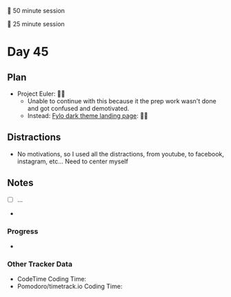 🍒 50 minute session

🍅 25 minute session

# Day 45

## Plan

-   Project Euler: 🍒🍒
    -   Unable to continue with this because it the prep work wasn't done and got confused and demotivated.
    -   Instead: [Fylo dark theme landing page](https://www.frontendmentor.io/challenges/fylo-dark-theme-landing-page-5ca5f2d21e82137ec91a50fd): 🍒🍒

## Distractions

-   No motivations, so I used all the distractions, from youtube, to facebook, instagram, etc... Need to center myself

## Notes

-   [ ] ...

-

### Progress

-

### Other Tracker Data

-   CodeTime Coding Time:
-   Pomodoro/timetrack.io Coding Time:
